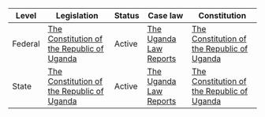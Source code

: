 | Level | Legislation | Status | Case law | Constitution |
|---|---|---|---|---|
| Federal | [The Constitution of the Republic of Uganda](https://www.parliament.go.ug/constitutions/constitution-of-the-republic-of-uganda/) | Active | [The Uganda Law Reports](https://www.ugandalawreports.com/) | [The Constitution of the Republic of Uganda](https://www.parliament.go.ug/constitutions/constitution-of-the-republic-of-uganda/) |
| State | [The Constitution of the Republic of Uganda](https://www.parliament.go.ug/constitutions/constitution-of-the-republic-of-uganda/) | Active | [The Uganda Law Reports](https://www.ugandalawreports.com/) | [The Constitution of the Republic of Uganda](https://www.parliament.go.ug/constitutions/constitution-of-the-republic-of-uganda/) |